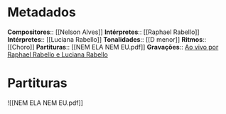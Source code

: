 # Metadados

**Compositores**:: [[Nelson Alves]]
**Intérpretes**:: [[Raphael Rabello]]
**Intérpretes**:: [[Luciana Rabello]]
**Tonalidades**:: [[D menor]]
**Ritmos**:: [[Choro]]
**Partituras**:: [[NEM ELA NEM EU.pdf]]
**Gravações**:: [Ao vivo por Raphael Rabello e Luciana Rabello](https://www.youtube.com/watch?v=lZlY8s37n2I)

# Partituras
![[NEM ELA NEM EU.pdf]]